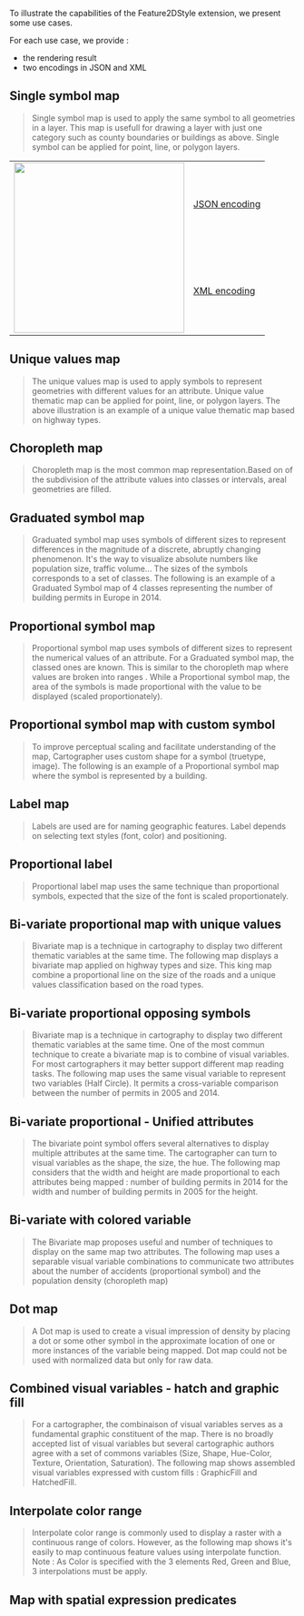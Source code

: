 To illustrate the capabilities of the Feature2DStyle extension, we present some use cases.

For each use case, we provide  :
- the rendering result
- two encodings in JSON and XML


## Single symbol map
> Single symbol map is used to apply the same symbol to all geometries in a layer. This map is usefull for drawing a layer with just one category such as county boundaries or buildings as above. Single symbol can be applied for point, line, or polygon layers. 
     

<table>
  <tr>
    <td rowspan="2"><img src="cartography/images/single_symbol_map.png" width="300"></td>
    <td><a href="https://raw.githubusercontent.com/orbisgis/orbismap/master/map/src/test/resources/org/orbisgis/orbismap/map/renderer/featureStyle/styles/single_symbol/single_symbol_map.json">JSON encoding</a></td>    
  </tr>
  <tr>
    <td><a href="https://raw.githubusercontent.com/orbisgis/orbismap/master/map/src/test/resources/org/orbisgis/orbismap/map/renderer/featureStyle/styles/single_symbol/single_symbol_map.se">XML encoding</a></td>
  </tr>
</table>

 ## Unique values map 
 > The unique values map is used to apply symbols to represent geometries with different values for an attribute. Unique value thematic map can be applied for point, line, or polygon layers. 
 > The above illustration is an example of a unique value thematic map based on highway types.


 ## Choropleth map 
> Choropleth map is the most common map representation.Based on of the subdivision of the attribute values into classes 
> or intervals, areal geometries are filled.


 ## Graduated symbol map 
> Graduated symbol map uses symbols of different sizes to represent differences in the magnitude of a discrete, 
> abruptly changing phenomenon. It's the way to visualize absolute numbers like population size, traffic volume... The sizes of the symbols corresponds to a set of classes. The following is an example of a Graduated Symbol map of 4 classes representing the number of building permits in Europe in 2014. 

## Proportional symbol map 
> Proportional symbol map uses symbols of different sizes to represent the numerical values of an attribute. 
> For a Graduated symbol map, the classed ones are known. This is similar to the choropleth map where values are broken into ranges . 
> While a Proportional symbol map, the area of the symbols is made proportional with the value to be displayed (scaled proportionately).

## Proportional symbol map with custom symbol
> To improve perceptual scaling and facilitate understanding of the map, Cartographer uses custom shape for a symbol (truetype, image). 
> The following is an example of a Proportional symbol map where the symbol is represented by a building.



## Label map
> Labels are used are for naming geographic features. Label depends on selecting text styles (font, color) and  positioning.


## Proportional label
> Proportional label map uses the same technique than proportional symbols, expected that the size of the font is scaled proportionately.


## Bi-variate proportional map with unique values
> Bivariate map is a technique in cartography to display two different thematic variables at the same time. The following map displays 
> a bivariate map applied on highway types and size. This king map combine a proportional line on the size of the roads and a unique values classification based on the road types.

## Bi-variate proportional opposing symbols
> Bivariate map is a technique in cartography to display two different thematic variables at the same time. 
> One of the most commun technique to create a bivariate map is to combine of visual variables. For most cartographers it may better support different map reading tasks. The following map uses the same visual variable to represent two variables (Half Circle). 
> It permits a cross-variable comparison between the number of permits in 2005 and 2014.

## Bi-variate proportional - Unified attributes
> The bivariate point symbol offers several alternatives to display multiple attributes at the same time. 
> The cartographer can turn to visual variables as the shape, the size, the hue. The following map considers that the width and height are made proportional to each attributes being mapped : number of building permits in 2014 for the width and number of building permits in 2005 for the height.

## Bi-variate with colored variable
>The Bivariate map proposes useful and number of techniques to display on the same map two attributes. The following map uses a separable visual variable combinations to 
> communicate two attributes about the number of accidents (proportional symbol) and the population density (choropleth map)

## Dot map
> A Dot map is used to create a visual impression of density by placing a dot or some other symbol in the approximate location of one or more instances 
> of the variable being mapped. Dot map could not be used with normalized data but only for raw data.

## Combined visual variables - hatch and graphic fill
> For a cartographer, the combinaison of visual variables serves as a fundamental graphic constituent of the map. There is no broadly accepted list of visual variables but several cartographic authors agree with a set of commons variables (Size, Shape, Hue-Color, Texture, Orientation, Saturation). 
> The following map shows assembled visual variables expressed with custom fills : GraphicFill and HatchedFill.

## Interpolate color range
> Interpolate color range is commonly used to display a raster with a continuous range of colors. However, as the following map shows it's easily to map continuous feature values using interpolate function. 
> Note : As Color is specified with the 3 elements Red, Green and Blue, 3 interpolations must be apply.

## Map with spatial expression predicates
